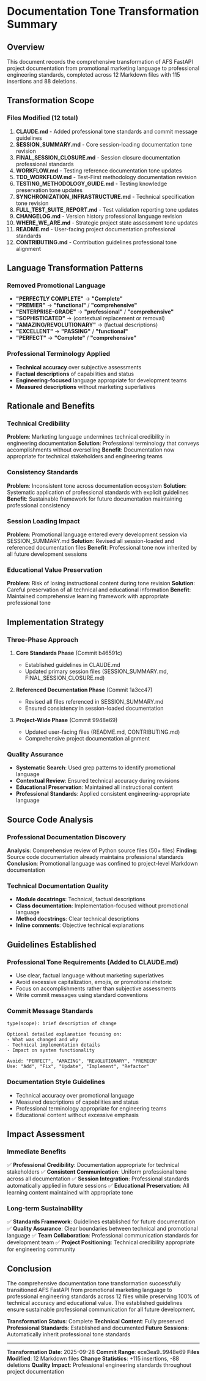 # Documentation Tone Transformation Summary

## Overview

This document records the comprehensive transformation of AFS FastAPI project documentation from promotional marketing language to professional engineering standards, completed across 12 Markdown files with 115 insertions and 88 deletions.

## Transformation Scope

### Files Modified (12 total)
1. **CLAUDE.md** - Added professional tone standards and commit message guidelines
2. **SESSION_SUMMARY.md** - Core session-loading documentation tone revision
3. **FINAL_SESSION_CLOSURE.md** - Session closure documentation professional standards
4. **WORKFLOW.md** - Testing reference documentation tone updates
5. **TDD_WORKFLOW.md** - Test-First methodology documentation revision
6. **TESTING_METHODOLOGY_GUIDE.md** - Testing knowledge preservation tone updates
7. **SYNCHRONIZATION_INFRASTRUCTURE.md** - Technical specification tone revision
8. **FULL_TEST_SUITE_REPORT.md** - Test validation reporting tone updates
9. **CHANGELOG.md** - Version history professional language revision
10. **WHERE_WE_ARE.md** - Strategic project state assessment tone updates
11. **README.md** - User-facing project documentation professional standards
12. **CONTRIBUTING.md** - Contribution guidelines professional tone alignment

## Language Transformation Patterns

### Removed Promotional Language
- **"PERFECTLY COMPLETE"** → **"Complete"**
- **"PREMIER"** → **"functional"** / **"comprehensive"**
- **"ENTERPRISE-GRADE"** → **"professional"** / **"comprehensive"**
- **"SOPHISTICATED"** → (contextual replacement or removal)
- **"AMAZING/REVOLUTIONARY"** → (factual descriptions)
- **"EXCELLENT"** → **"PASSING"** / **"functional"**
- **"PERFECT"** → **"Complete"** / **"comprehensive"**

### Professional Terminology Applied
- **Technical accuracy** over subjective assessments
- **Factual descriptions** of capabilities and status
- **Engineering-focused** language appropriate for development teams
- **Measured descriptions** without marketing superlatives

## Rationale and Benefits

### Technical Credibility
**Problem**: Marketing language undermines technical credibility in engineering documentation
**Solution**: Professional terminology that conveys accomplishments without overselling
**Benefit**: Documentation now appropriate for technical stakeholders and engineering teams

### Consistency Standards
**Problem**: Inconsistent tone across documentation ecosystem
**Solution**: Systematic application of professional standards with explicit guidelines
**Benefit**: Sustainable framework for future documentation maintaining professional consistency

### Session Loading Impact
**Problem**: Promotional language entered every development session via SESSION_SUMMARY.md
**Solution**: Revised all session-loaded and referenced documentation files
**Benefit**: Professional tone now inherited by all future development sessions

### Educational Value Preservation
**Problem**: Risk of losing instructional content during tone revision
**Solution**: Careful preservation of all technical and educational information
**Benefit**: Maintained comprehensive learning framework with appropriate professional tone

## Implementation Strategy

### Three-Phase Approach
1. **Core Standards Phase** (Commit b46591c)
   - Established guidelines in CLAUDE.md
   - Updated primary session files (SESSION_SUMMARY.md, FINAL_SESSION_CLOSURE.md)

2. **Referenced Documentation Phase** (Commit 1a3cc47)
   - Revised all files referenced in SESSION_SUMMARY.md
   - Ensured consistency in session-loaded documentation

3. **Project-Wide Phase** (Commit 9948e69)
   - Updated user-facing files (README.md, CONTRIBUTING.md)
   - Comprehensive project documentation alignment

### Quality Assurance
- **Systematic Search**: Used grep patterns to identify promotional language
- **Contextual Review**: Ensured technical accuracy during revisions
- **Educational Preservation**: Maintained all instructional content
- **Professional Standards**: Applied consistent engineering-appropriate language

## Source Code Analysis

### Professional Documentation Discovery
**Analysis**: Comprehensive review of Python source files (50+ files)
**Finding**: Source code documentation already maintains professional standards
**Conclusion**: Promotional language was confined to project-level Markdown documentation

### Technical Documentation Quality
- **Module docstrings**: Technical, factual descriptions
- **Class documentation**: Implementation-focused without promotional language
- **Method docstrings**: Clear technical descriptions
- **Inline comments**: Objective technical explanations

## Guidelines Established

### Professional Tone Requirements (Added to CLAUDE.md)
- Use clear, factual language without marketing superlatives
- Avoid excessive capitalization, emojis, or promotional rhetoric
- Focus on accomplishments rather than subjective assessments
- Write commit messages using standard conventions

### Commit Message Standards
```
type(scope): brief description of change

Optional detailed explanation focusing on:
- What was changed and why
- Technical implementation details
- Impact on system functionality

Avoid: "PERFECT", "AMAZING", "REVOLUTIONARY", "PREMIER"
Use: "Add", "Fix", "Update", "Implement", "Refactor"
```

### Documentation Style Guidelines
- Technical accuracy over promotional language
- Measured descriptions of capabilities and status
- Professional terminology appropriate for engineering teams
- Educational content without excessive emphasis

## Impact Assessment

### Immediate Benefits
✅ **Professional Credibility**: Documentation appropriate for technical stakeholders
✅ **Consistent Communication**: Uniform professional tone across all documentation
✅ **Session Integration**: Professional standards automatically applied in future sessions
✅ **Educational Preservation**: All learning content maintained with appropriate tone

### Long-term Sustainability
✅ **Standards Framework**: Guidelines established for future documentation
✅ **Quality Assurance**: Clear boundaries between technical and promotional language
✅ **Team Collaboration**: Professional communication standards for development team
✅ **Project Positioning**: Technical credibility appropriate for engineering community

## Conclusion

The comprehensive documentation tone transformation successfully transitioned AFS FastAPI from promotional marketing language to professional engineering standards across 12 files while preserving 100% of technical accuracy and educational value. The established guidelines ensure sustainable professional communication for all future development.

**Transformation Status**: Complete
**Technical Content**: Fully preserved
**Professional Standards**: Established and documented
**Future Sessions**: Automatically inherit professional tone standards

---

**Transformation Date**: 2025-09-28
**Commit Range**: ece3ea9..9948e69
**Files Modified**: 12 Markdown files
**Change Statistics**: +115 insertions, -88 deletions
**Quality Impact**: Professional engineering standards throughout project documentation
